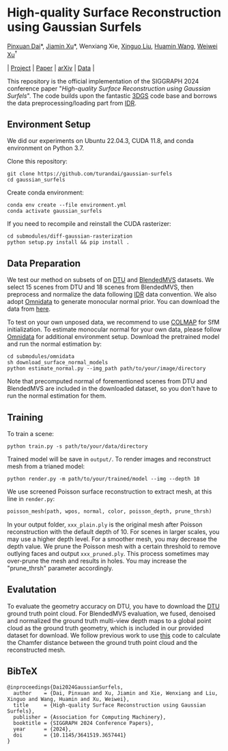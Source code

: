 # High-quality Surface Reconstruction using Gaussian Surfels
[Pinxuan Dai](https://turandai.github.io/)\*, 
[Jiamin Xu](https://superxjm.github.io/)\*, 
Wenxiang Xie, 
[Xinguo Liu](http://www.cad.zju.edu.cn/home/xgliu),
[Huamin Wang](https://wanghmin.github.io/index.html),
[Weiwei Xu](http://www.cad.zju.edu.cn/home/weiweixu/index.htm)<sup>†</sup>

| [Project](https://turandai.github.io/projects/gaussian_surfels/) 
| [Paper]() 
| [arXiv]() 
| [Data]() |<br>

This repository is the official implementation of the SIGGRAPH 2024 conference paper "*High-quality Surface Reconstruction using Gaussian Surfels*". The code builds upon the fantastic [3DGS](https://github.com/graphdeco-inria/gaussian-splatting) code base and borrows the data preprocessing/loading part from [IDR](https://github.com/lioryariv/idr).


## Environment Setup
We did our experiments on Ubuntu 22.04.3, CUDA 11.8, and conda environment on Python 3.7.

Clone this repository:
```shell
git clone https://github.com/turandai/gaussian-surfels
cd gaussian_surfels
```

Create conda environment:
```shell
conda env create --file environment.yml
conda activate gaussian_surfels
```

If you need to recompile and reinstall the CUDA rasterizer:
```shell
cd submodules/diff-gaussian-rasterization
python setup.py install && pip install .
```

## Data Preparation
We test our method on subsets of on [DTU](https://roboimagedata.compute.dtu.dk/?page_id=36) and [BlendedMVS](https://github.com/YoYo000/BlendedMVS) datasets. 
We select 15 scenes from DTU and 18 scenes from BlendedMVS, then preprocess and normalize the data following [IDR](https://github.com/lioryariv/idr) data convention.
We also adopt [Omnidata](https://github.com/EPFL-VILAB/omnidata) to generate monocular normal prior.
You can download the data from [here]().


To test on your own unposed data, we recommend to use [COLMAP](https://github.com/colmap/colmap) for SfM initialization. To estimate monocular normal for your own data, please follow [Omnidata](https://github.com/EPFL-VILAB/omnidata) for additional environment setup. Download the pretrained model and run the normal estimation by:
```shell
cd submodules/omnidata
sh download_surface_normal_models
python estimate_normal.py --img_path path/to/your/image/directory
```

Note that precomputed normal of forementioned scenes from DTU and BlendedMVS are included in the downloaded dataset, so you don't have to run the normal estimation for them.


## Training
To train a scene:
```shell
python train.py -s path/to/your/data/directory
```
Trained model will be save in ```output/```.
To render images and reconstruct mesh from a trianed model:
```shell
python render.py -m path/to/your/trained/model --img --depth 10
```
We use screened Poisson surface reconstruction to extract mesh, at this line in ```render.py```:
```python
poisson_mesh(path, wpos, normal, color, poisson_depth, prune_thrsh)
```
In your output folder, ```xxx_plain.ply``` is the original mesh after Poisson reconstruction with the default depth of 10. For scenes in larger scales, you may use a higher depth level. For a smoother mesh, you may decrease the depth value.
We prune the Poisson mesh with a certain threshold to remove outlying faces and output ```xxx_pruned.ply```. This process sometimes may over-prune the mesh and results in holes. You may increase the "prune_thrsh" parameter accordingly.

## Evalutation
To evaluate the geometry accuracy on DTU, you have to download the [DTU](https://roboimagedata.compute.dtu.dk/?page_id=36) ground truth point cloud. 
For BlendedMVS evaluation, we fused, denoised and normalized the ground truth multi-view depth maps to a global point cloud as the ground truth geometry, which is included in our provided dataset for download. 
We follow previous work to use [this](https://github.com/jzhangbs/DTUeval-python) code to calculate the Chamfer distance between the ground truth point cloud and the reconstructed mesh.


<section class="section" id="BibTeX">
  <div class="container is-max-desktop content">
    <h2 class="title">BibTeX</h2>
    <pre><code>@inproceedings{Dai2024GaussianSurfels,
  author    = {Dai, Pinxuan and Xu, Jiamin and Xie, Wenxiang and Liu, Xinguo and Wang, Huamin and Xu, Weiwei},
  title     = {High-quality Surface Reconstruction using Gaussian Surfels},
  publisher = {Association for Computing Machinery},
  booktitle = {SIGGRAPH 2024 Conference Papers},
  year      = {2024},
  doi       = {10.1145/3641519.3657441}
}</code></pre>
  </div>
</section>
